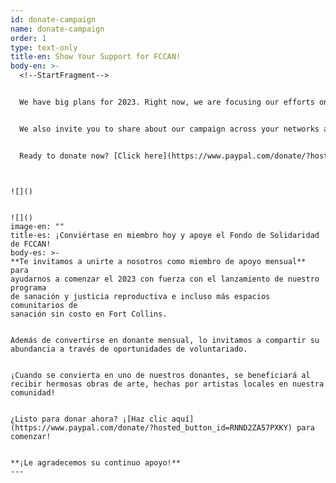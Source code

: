 ```yaml
---
id: donate-campaign
name: donate-campaign
order: 1
type: text-only
title-en: Show Your Support for FCCAN!
body-en: >-
  <!--StartFragment-->


  We have big plans for 2023. Right now, we are focusing our efforts on advancing outdoor equity for BIPOC youth, as well as continuing to spread sexual and reproductive health information and resources. We are so appreciative to you for supporting our work and our mission to advance economic, social, and environmental justice in Fort Collins, and we invite you to become a monthly donor. Even $5/month makes a huge impact, and we deeply appreciate all monthly donation amounts.


  We also invite you to share about our campaign across your networks and encourage people to follow us on [Facebook](https://www.facebook.com/FortCollinsCAN/) and [Instagram.](http://instagram.com/fccan/)


  Ready to donate now? [Click here](https://www.paypal.com/donate/?hosted_button_id=RNND2ZA57PXKY) to get started.


  ```


  ```


  ![]()


  ![]()
image-en: ""
title-es: ¡Conviértase en miembro hoy y apoye el Fondo de Solidaridad de FCCAN!
body-es: >-
  **Te invitamos a unirte a nosotros como miembro de apoyo mensual** para
  ayudarnos a comenzar el 2023 con fuerza con el lanzamiento de nuestro programa
  de sanación y justicia reproductiva e incluso más espacios comunitarios de
  sanación sin costo en Fort Collins. 


  Además de convertirse en donante mensual, lo invitamos a compartir su abundancia a través de oportunidades de voluntariado.


  ¡Cuando se convierta en uno de nuestros donantes, se beneficiará al recibir hermosas obras de arte, hechas por artistas locales en nuestra comunidad!


  ¿Listo para donar ahora? ¡[Haz clic aquí](https://www.paypal.com/donate/?hosted_button_id=RNND2ZA57PXKY) para comenzar!


  **¡Le agradecemos su continuo apoyo!**
---
```

